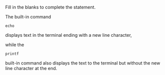 Fill in the blanks to complete the statement.

The built-in command

`echo`


displays text in the terminal ending with a new line character, 

while the

`printf`


built-in command also displays the text to the terminal but without the new line character at the end.